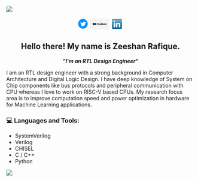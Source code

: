![](https://visitor-badge.glitch.me/badge?page_id=zeeshanrafique23.zeeshanrafique23)
<p align='center'>
<a href="https://twitter.com/zeeshanrafiq23"><img height="30" src="img/twitter.png"></a>
<a href="https://medium.com/@zrafique/"><img height="30" src="img/medium.png"></a>
<a href="https://www.linkedin.com/in/zeeshanrafique23/"><img height="30" src="img/linkedin.png"></a>
</p>

<h2 align="center">Hello there! My name is Zeeshan Rafique.</h2>
<p align="center"><em><strong>"I'm an RTL Design Engineer"</strong></em></p>

<p> I am an RTL design engineer with a strong background in Computer Architecture and Digital Logic Design. I have deep knowledge of System on Chip components like bus protocols and peripheral communication with CPU whereas I love to work on RISC-V based CPUs. My research focus area is to improve computation speed and power optimization in hardware for Machine Learning applications. </p>

### 💻 Languages and Tools: 
* SystemVerilog
* Verilog
* CHISEL
* C / C++
* Python

<img height="30" src="https://github.com/zeeshanrafique23/zeeshanrafique23/tree/master/img/vlsi.gif"></img>
  
<br />
  
